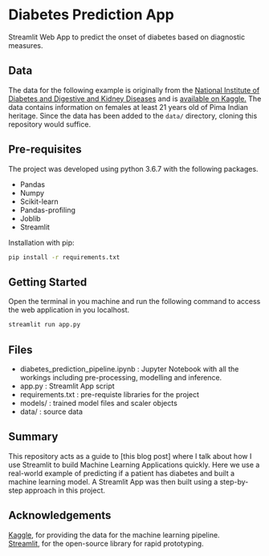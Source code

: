 # Diabetes Prediction App
Streamlit Web App to predict the onset of diabetes based on diagnostic measures. 

## Data

The data for the following example is originally from the [National Institute of Diabetes and Digestive and Kidney Diseases](https://www.niddk.nih.gov/) and is [available on Kaggle.](https://www.kaggle.com/uciml/pima-indians-diabetes-database) The data contains information on females at least 21 years old of Pima Indian heritage.
Since the data has been added to the `data/` directory, cloning this repository would suffice.
## Pre-requisites

The project was developed using python 3.6.7 with the following packages.
- Pandas
- Numpy
- Scikit-learn
- Pandas-profiling
- Joblib
- Streamlit

Installation with pip:

```bash
pip install -r requirements.txt
```

## Getting Started
Open the terminal in you machine and run the following command to access the web application in you localhost.
```bash
streamlit run app.py
```
## Files
- diabetes_prediction_pipeline.ipynb : Jupyter Notebook with all the workings including pre-processing, modelling and inference.
- app.py : Streamlit App script
- requirements.txt : pre-requiste libraries for the project
- models/ : trained model files and scaler objects
- data/ : source data

## Summary
This repository acts as a guide to [this blog post] where I talk about how I use Streamlit to build Machine Learning Applications quickly. Here we use a real-world example of predicting if a patient has diabetes and built a machine learning model. A Streamlit App was then built using a step-by-step approach in this project.

## Acknowledgements

[Kaggle](https://kaggle.com/), for providing the data for the machine learning pipeline.  
[Streamlit](https://www.streamlit.io/), for the open-source library for rapid prototyping.



